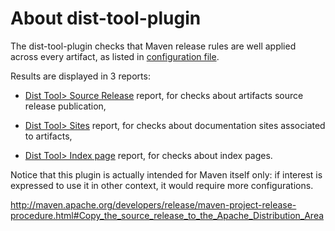About dist-tool-plugin
=====

The dist-tool-plugin checks that Maven release rules are well applied across every artifact, as listed in [configuration file][4].

Results are displayed in 3 reports:

* [Dist Tool> Source Release][2] report, for checks about artifacts source release publication,

* [Dist Tool> Sites][1] report, for checks about documentation sites associated to artifacts,

* [Dist Tool> Index page][3] report, for checks about index pages.

Notice that this plugin is actually intended for Maven itself only: if interest is expressed to use it
in other context, it would require more configurations.

[1]: ./dist-tool-check-site.html
[2]: ./dist-tool-check-source-release.html
[3]: ./dist-tool-check-index-page.html
[4]: ./dist-tool.conf.html

http://maven.apache.org/developers/release/maven-project-release-procedure.html#Copy_the_source_release_to_the_Apache_Distribution_Area
        